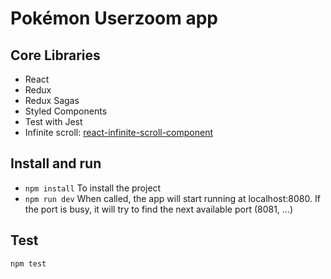 #  Pokémon Userzoom app

## Core Libraries
* React
* Redux
* Redux Sagas
* Styled Components
* Test with Jest
* Infinite scroll: <a href="/ankeetmaini/react-infinite-scroll-component">react-infinite-scroll-component</a>

## Install and run
* ```npm install``` To install the project
* ```npm run dev``` When called, the app will start running at localhost:8080. If the port is busy, it will try to find the next available port (8081, ...)

## Test
```
npm test
```
